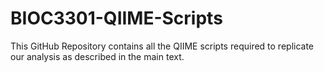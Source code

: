 # BIOC3301-QIIME-Scripts

This GitHub Repository contains all the QIIME scripts required to replicate our analysis as described in the main text. 
